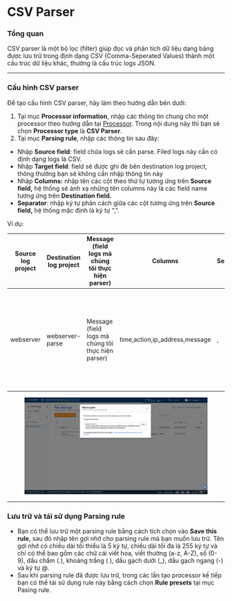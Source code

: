 # CSV Parser

### Tổng quan

CSV parser là một bộ lọc (filter) giúp đọc và phân tích dữ liệu dạng bảng được lưu trữ trong định dạng CSV (Comma-Seperated Values) thành một cấu trúc dữ liệu khác, thường là cấu trúc logs JSON.

***

### Cấu hình CSV parser

Để tạo cấu hình CSV parser, hãy làm theo hướng dẫn bên dưới:&#x20;

1. Tại mục **Processor information**, nhập các thông tin chung cho một processor theo hướng dẫn tại [Processor](./). Trong nội dung này thì bạn sẽ chọn **Processor type** là **CSV Parser**.
2. Tại mục **Parsing rule**, nhập các thông tin sau đây:

* Nhập **Source field**: field chứa logs sẽ cần parse. Filed logs này cần có định dạng logs là CSV.
* Nhập **Target field**: field sẽ được ghi đè bên destination log project, thông thường bạn sẽ không cần nhập thông tin này&#x20;
* Nhập **Columns:** nhập tên các cột theo thứ tự tương ứng trên **Source field,** hệ thống sẽ ánh xạ những tên columns này là các field name tương ứng trên **Destination field.**
* **Separator**: nhập ký tự phân cách giữa các cột tương ứng trên **Source field,** hệ thống mặc định là ký tự ",".

Ví dụ:&#x20;

| **Source log project** | **Destination log project** | **Message (field logs mà chúng tôi thực hiện parser)** | **Columns**                     | **Seperator** | **Kết quả parser**                                                                                                                                            |
| ---------------------- | --------------------------- | ------------------------------------------------------ | ------------------------------- | ------------- | ------------------------------------------------------------------------------------------------------------------------------------------------------------- |
| webserver              | webserver-parse             | Message (field logs mà chúng tôi thực hiện parser)     | time,action,ip\_address,message | ,             | <p>{<br>     "time": "2020-09-01 10:35:25",<br>     "action": "RESTART",<br>      "ip_address": "192.168.1.3",<br>      "message": "System restarts"<br>}</p> |

<figure><img src="../../../../../.gitbook/assets/image (324).png" alt=""><figcaption></figcaption></figure>

***

### Lưu trữ và tái sử dụng Parsing rule

* Bạn có thể lưu trữ một parsing rule bằng cách tích chọn vào **Save this rule**, sau đó nhập tên gợi nhớ cho parsing rule mà bạn muốn lưu trữ. Tên gợi nhớ có chiều dài tối thiểu là 5 ký tự, chiều dài tối đa là 255 ký tự và chỉ có thể bao gồm các chữ cái viết hoa, viết thường (a-z, A-Z), số (0-9), dấu chấm (.), khoảng trắng ( ), dấu gạch dưới (\_), dấu gạch ngang (-) và ký tự @.
* Sau khi parsing rule đã được lưu trữ, trong các lần tạo processor kế tiếp bạn có thể tái sử dụng rule này bằng cách chọn **Rule presets** tại mục Pasing rule.&#x20;
